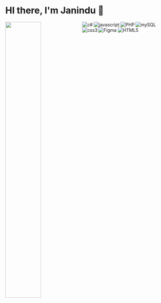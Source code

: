 # HI there, I'm Janindu 👋
<img align="left" width="47%" src="https://github-readme-stats.vercel.app/api?username=Janindu111&show_icons=true&theme=radical">

<img align="left" alt="c#" src="https://img.shields.io/badge/C%23-239120?style=for-the-badge&logo=c-sharp&logoColor=white"/>
<img align="left" alt="javascript" src="https://img.shields.io/badge/JavaScript-323330?style=for-the-badge&logo=javascript&logoColor=F7DF1E"/>
<img align="left" alt="PHP" src="https://img.shields.io/badge/PHP-777BB4?style=for-the-badge&logo=php&logoColor=white"/>
<img align="left" alt="mySQL" src="https://img.shields.io/badge/MySQL-005C84?style=for-the-badge&logo=mysql&logoColor=white"/>
<img alt="Figma" src="https://img.shields.io/badge/Figma-F24E1E?style=for-the-badge&logo=figma&logoColor=white"/>
<img align="left" alt="css3" src="https://img.shields.io/badge/CSS3-1572B6?style=for-the-badge&logo=css3&logoColor=white"/>
<img  alt="HTML5" src="https://img.shields.io/badge/HTML5-E34F26?style=for-the-badge&logo=html5&logoColor=white"/>


